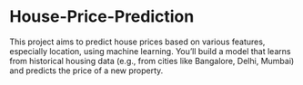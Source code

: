 # House-Price-Prediction
This project aims to predict house prices based on various features, especially location, using machine learning. You’ll build a model that learns from historical housing data (e.g., from cities like Bangalore, Delhi, Mumbai) and predicts the price of a new property.
